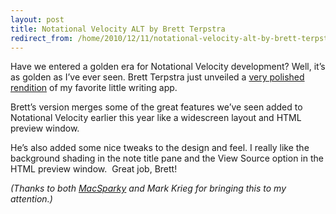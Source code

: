 ```yaml
---
layout: post
title: Notational Velocity ALT by Brett Terpstra
redirect_from: /home/2010/12/11/notational-velocity-alt-by-brett-terpstra/index.html
---
```

<p>Have we entered a golden era for Notational Velocity development? Well, it’s as golden as I’ve ever seen.
Brett Terpstra just unveiled a <a href="http://brettterpstra.com/code/notational-velocity-alt/">very polished rendition</a> of my favorite little writing app.</p>
<p>Brett’s version merges some of the great features we’ve seen added to Notational Velocity earlier this year like a widescreen layout and HTML preview window.</p>
<p>He’s also added some nice tweaks to the design and feel. I really like the background shading in the note title pane and the View Source option in the HTML preview window.  Great job, Brett!</p>
<p><em>(Thanks to both </em><a href="http://www.macsparky.com/blog/2010/12/10/notational-velocity-alt.html"><em>MacSparky</em></a><em> and Mark Krieg for bringing this to my attention.)</em></p>
